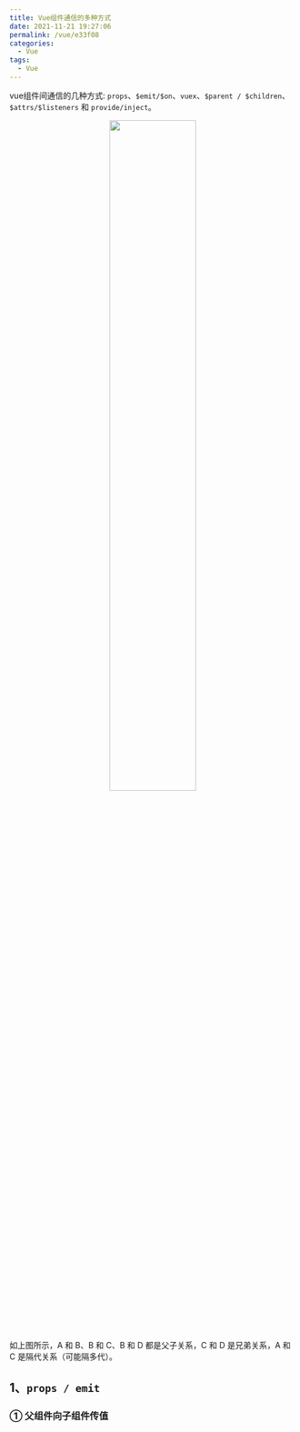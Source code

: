 ```yaml
---
title: Vue组件通信的多种方式
date: 2021-11-21 19:27:06
permalink: /vue/e33f08
categories:
  - Vue
tags:
  - Vue
---
```

vue组件间通信的几种方式: `props`、`$emit/$on`、`vuex`、`$parent / $children`、`$attrs/$listeners` 和 `provide/inject`。

<!-- more -->
<div align="center">
  <img src=https://cdn.jsdelivr.net/gh/madfour/ImageStorage@master/blog/组件通信.7j7wj7ed3lg0.png width=55% />
</div>
如上图所示，A 和 B、B 和 C、B 和 D 都是父子关系，C 和 D 是兄弟关系，A 和 C 是隔代关系（可能隔多代）。

## 1、`props / emit`

### ① 父组件向子组件传值


<!-- 
https://www.cnblogs.com/shaozhu520/p/10926647.html
https://www.wpgdadatong.com/cn/blog/detail?BID=B3650

兰州大学
https://manage.dec.lzu.edu.cn/student/#/StuOnlinePay
9219304886   Zjc95701
 -->